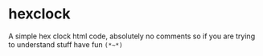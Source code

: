 # hexclock

A simple hex clock html code, absolutely no comments so if you are trying to understand stuff have fun `(*~*)`
